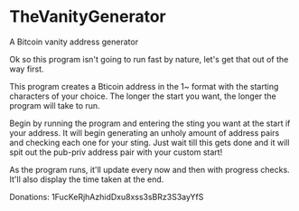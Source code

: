 # TheVanityGenerator
A Bitcoin vanity address generator

Ok so this program isn't going to run fast by nature, let's get that out of the way first.

This program creates a Bticoin address in the 1~ format with the starting characters of your choice.
The longer the start you want, the longer the program will take to run.

Begin by running the program and entering the sting you want at the start if your address. It will begin generating an 
unholy amount of address pairs and checking each one for your sting. Just wait till this gets done and it will spit
out the pub-priv address pair with your custom start!

As the program runs, it'll update every now and then with progress checks. It'll also display the time taken at the end.

Donations: 1FucKeRjhAzhidDxu8xss3sBRz3S3ayYfS      
